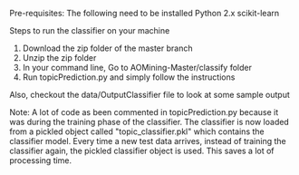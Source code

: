 Pre-requisites:
The following need to be installed
Python 2.x
scikit-learn


Steps to run the classifier on your machine
1. Download the zip folder of the master branch
2. Unzip the zip folder
3. In your command line, Go to AOMining-Master/classify folder
4. Run topicPrediction.py and simply follow the instructions

Also, checkout the data/OutputClassifier file to look at some sample output

Note: A lot of code as been commented in topicPrediction.py because it was during the training phase of the classifier. The classifier is now loaded from a pickled object called "topic_classifier.pkl" which contains the classifier model. Every time a new test data arrives, instead of training the classifier again, the pickled classifier object is used. This saves a lot of processing time.
